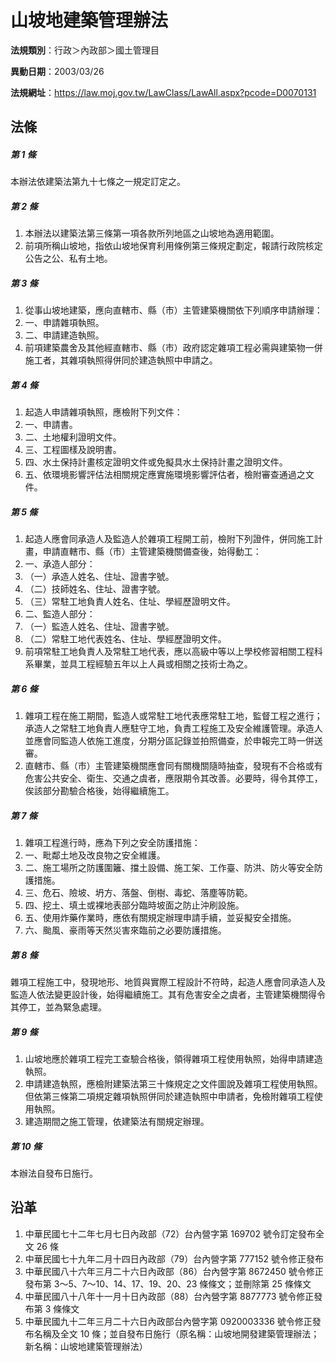 # 山坡地建築管理辦法




**法規類別**：行政＞內政部＞國土管理目

**異動日期**：2003/03/26  

**法規網址**：https://law.moj.gov.tw/LawClass/LawAll.aspx?pcode=D0070131



## 法條
##### 第 1 條
本辦法依建築法第九十七條之一規定訂定之。

##### 第 2 條
1. 本辦法以建築法第三條第一項各款所列地區之山坡地為適用範圍。      
1. 前項所稱山坡地，指依山坡地保育利用條例第三條規定劃定，報請行政院核定公告之公、私有土地。

##### 第 3 條
1. 從事山坡地建築，應向直轄市、縣（市）主管建築機關依下列順序申請辦理：                                                       
1. 一、申請雜項執照。                                              
1. 二、申請建造執照。                                              
1. 前項建築農舍及其他經直轄市、縣（市）政府認定雜項工程必需與建築物一併施工者，其雜項執照得併同於建造執照中申請之。

##### 第 4 條
1. 起造人申請雜項執照，應檢附下列文件：                            
1. 一、申請書。                                                    
1. 二、土地權利證明文件。                                          
1. 三、工程圖樣及說明書。                                          
1. 四、水土保持計畫核定證明文件或免擬具水土保持計畫之證明文件。    
1. 五、依環境影響評估法相關規定應實施環境影響評估者，檢附審查通過之文件。

##### 第 5 條
1. 起造人應會同承造人及監造人於雜項工程開工前，檢附下列證件，併同施工計畫，申請直轄市、縣（市）主管建築機關備查後，始得動工：      
1. 一、承造人部分：                                                
1. （一）承造人姓名、住址、證書字號。                              
1. （二）技師姓名、住址、證書字號。                                
1. （三）常駐工地負責人姓名、住址、學經歷證明文件。                
1. 二、監造人部分：                                                
1. （一）監造人姓名、住址、證書字號。                              
1. （二）常駐工地代表姓名、住址、學經歷證明文件。                  
1. 前項常駐工地負責人及常駐工地代表，應以高級中等以上學校修習相關工程科系畢業，並具工程經驗五年以上人員或相關之技術士為之。

##### 第 6 條
1. 雜項工程在施工期間，監造人或常駐工地代表應常駐工地，監督工程之進行；承造人之常駐工地負責人應駐守工地，負責工程施工及安全維護管理。承造人並應會同監造人依施工進度，分期分區記錄並拍照備查，於申報完工時一併送審。                                                
1. 直轄市、縣（市）主管建築機關應會同有關機關隨時抽查，發現有不合格或有危害公共安全、衛生、交通之虞者，應限期令其改善。必要時，得令其停工，俟該部分勘驗合格後，始得繼續施工。

##### 第 7 條
1. 雜項工程進行時，應為下列之安全防護措施：                        
1. 一、毗鄰土地及改良物之安全維護。                                
1. 二、施工場所之防護圍籬、擋土設備、施工架、工作臺、防洪、防火等安全防護措施。                                                
1. 三、危石、險坡、坍方、落盤、倒樹、毒蛇、落塵等防範。            
1. 四、挖土、填土或裸地表部分臨時坡面之防止沖刷設施。              
1. 五、使用炸藥作業時，應依有關規定辦理申請手續，並妥擬安全措施。  
1. 六、颱風、豪雨等天然災害來臨前之必要防護措施。

##### 第 8 條
雜項工程施工中，發現地形、地質與實際工程設計不符時，起造人應會同承造人及監造人依法變更設計後，始得繼續施工。其有危害安全之虞者，主管建築機關得令其停工，並為緊急處理。

##### 第 9 條
1. 山坡地應於雜項工程完工查驗合格後，領得雜項工程使用執照，始得申請建造執照。                                                     
1. 申請建造執照，應檢附建築法第三十條規定之文件圖說及雜項工程使用執照。但依第三條第二項規定雜項執照併同於建造執照中申請者，免檢附雜項工程使用執照。                                                
1. 建造期間之施工管理，依建築法有關規定辦理。

##### 第 10 條
本辦法自發布日施行。

## 沿革
1. 中華民國七十二年七月七日內政部（72）台內營字第 169702 號令訂定發布全文 26 條
1. 中華民國七十九年二月十四日內政部（79）台內營字第 777152 號令修正發布
1. 中華民國八十六年三月二十六日內政部（86）台內營字第 8672450  號令修正發布第 3～5、7～10、14、17、19、20、23  條條文；並刪除第 25 條條文
1. 中華民國八十八年十一月十日內政部（88）台內營字第 8877773  號令修正發布第 3  條條文
1. 中華民國九十二年三月二十六日內政部台內營字第 0920003336 號令修正發布名稱及全文 10 條；並自發布日施行（原名稱：山坡地開發建築管理辦法；新名稱：山坡地建築管理辦法）

